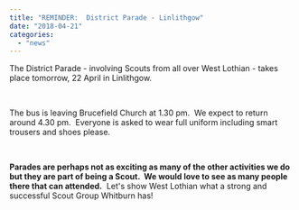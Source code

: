 ```yaml
---
title: "REMINDER:  District Parade - Linlithgow"
date: "2018-04-21"
categories: 
  - "news"
---
```


The District Parade - involving Scouts from all over West Lothian - takes place tomorrow, 22 April in Linlithgow.

 

The bus is leaving Brucefield Church at 1.30 pm.  We expect to return around 4.30 pm.  Everyone is asked to wear full uniform including smart trousers and shoes please.

 

**Parades are perhaps not as exciting as many of the other activities we do but they are part of being a Scout.  We would love to see as many people there that can attended.**  Let's show West Lothian what a strong and successful Scout Group Whitburn has!
